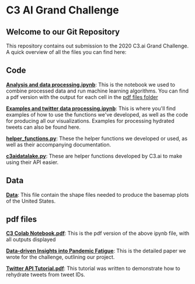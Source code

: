 # C3 AI Grand Challenge

## Welcome to our Git Repository

This repository contains out submission to the 2020 C3.ai Grand Challenge. A quick overview of all the files you can find here:

## Code 
[**Analysis and data processing.ipynb**](https://github.com/alicezhang09/C3-Grand-Challenge-Submission/blob/main/Code/Analysis%20and%20data%20processing.ipynb): This is the notebook we used to combine processed data and run machine learning algorithms. You can find a pdf version with the output for each cell in the [pdf files folder](https://github.com/alicezhang09/C3-Grand-Challenge-Submission/tree/main/pdf%20files)

[**Examples and twitter data processing.ipynb**](https://github.com/alicezhang09/C3-Grand-Challenge-Submission/blob/main/Code/Examples%20and%20twitter%20data%20processing): This is where you'll find examples of how to use the functions we've developed, as well as the code for producing all our visualizations. Examples for processing hydrated tweets can also be found here.

[**helper_functions.py**](https://github.com/alicezhang09/C3-Grand-Challenge-Submission/blob/main/Code/helper_functions.py): These the helper functions we developed or used, as well as their accompanying documentation. 

[**c3aidatalake.py**](https://github.com/alicezhang09/C3-Grand-Challenge-Submission/blob/main/Code/c3aidatalake.py): These are helper functions developed by C3.ai to make using their API easier. 

## Data 
[**Data**](https://github.com/alicezhang09/C3-Grand-Challenge-Submission/tree/main/Data): This file contain the shape files needed to produce the basemap plots of the United States.

## pdf files

[**C3 Colab Notebook.pdf**](https://github.com/alicezhang09/C3-Grand-Challenge-Submission/blob/main/pdf%20files/C3%20Colab%20Notebook.pdf): This is the pdf version of the above ipynb file, with all outputs displayed 

[**Data-driven Insights into Pandemic Fatigue**](https://github.com/alicezhang09/C3-Grand-Challenge-Submission/blob/main/pdf%20files/Data-driven_Insights_into_Pandemic_Fatigue.pdf): This is the detailed paper we wrote for the challenge, outlining our project. 

[**Twitter API Tutorial.pdf**](https://github.com/alicezhang09/C3-Grand-Challenge-Submission/blob/main/pdf%20files/Twitter_API_Tutorial%20(1).pdf): This tutorial was written to demonstrate how to rehydrate tweets from tweet IDs.

